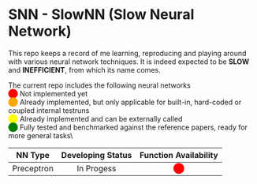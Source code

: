 # SNN - SlowNN (Slow Neural Network)
This repo keeps a record of me learning, reproducing and playing around with 
various neural network techniques. It is indeed expected to be **SLOW** and 
**INEFFICIENT**, from which its name comes. 

The current repo includes the following neural networks \
<span style="color:red">&#11044;</span> Not implemented yet\
<span style="color:orange">&#11044;</span> Already implemented, but only 
applicable for built-in, hard-coded or coupled internal testruns\
<span style="color:yellow">&#11044;</span> Already implemented and can be 
externally called\
<span style="color:green">&#11044;</span> Fully tested and benchmarked against 
the reference papers, ready for more general tasks\



| NN Type | Developing Status | Function Availability |
|:-------:|:-----------------:|:---------------------:|
| Preceptron | In Progess | <span style="color:red">&#11044;</span> |
